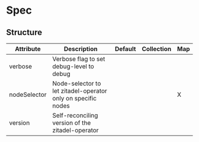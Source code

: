 # Spec 
 

## Structure 
 

| Attribute    | Description                                                   | Default | Collection | Map  |
| ------------ | ------------------------------------------------------------- | ------- | ---------- | ---  |
| verbose      | Verbose flag to set debug-level to debug                      |         |            |      |
| nodeSelector | Node-selector to let zitadel-operator only on specific nodes  |         |            | X    |
| version      | Self-reconciling version of the zitadel-operator              |         |            |      |